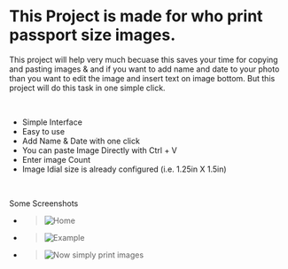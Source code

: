 # This Project is made for who print passport size images.
  <p>This project will help very much becuase this saves your time for copying and pasting images & and if you want to add name and date to your photo than you want to edit the image and insert text on image bottom.
  But this project will do this task in one simple click.</p>
  
<br>
<ul>
  <li>Simple Interface</li>
  <li>Easy to use</li>
  <li>Add Name & Date with one click</li>
  <li>You can paste Image Directly with Ctrl + V</li>
  <li>Enter image Count</li>
  <li>Image Idial size is already configured (i.e. 1.25in X 1.5in)</li>
 </ul>
<br>

<p>Some Screenshots</p>

- >![Home](https://user-images.githubusercontent.com/83834666/150068265-82a0387b-d74e-4482-bf2c-1262b7daa4f5.png)
- >![Example](https://user-images.githubusercontent.com/83834666/150068214-0998ac15-541a-42f0-b0bb-5060956b3e3d.png)
- >![Now simply print images](https://user-images.githubusercontent.com/83834666/150068172-b0b79893-cdbc-4aac-9580-227498578e82.png)



